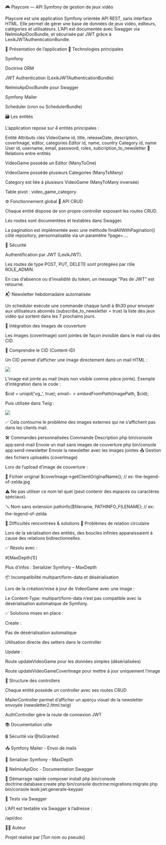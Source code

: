 🎮 Playcore — API Symfony de gestion de jeux vidéo

Playcore est une application Symfony orientée API REST, sans interface HTML. Elle permet de gérer une base de données de jeux vidéo, éditeurs, catégories et utilisateurs. L’API est documentée avec Swagger via NelmioApiDocBundle, et sécurisée par JWT grâce à LexikJWTAuthenticationBundle.

🧩 Présentation de l’application
🔧 Technologies principales

Symfony

Doctrine ORM

JWT Authentication (LexikJWTAuthenticationBundle)

NelmioApiDocBundle pour Swagger

Symfony Mailer

Scheduler (cron ou SchedulerBundle)

🗃️ Les entités

L’application repose sur 4 entités principales :

Entité	Attributs clés
VideoGame	id, title, releaseDate, description, coverImage, editor, categories
Editor	id, name, country
Category	id, name
User	id, username, email, password, roles, subcription_to_newsletter
🔗 Relations entre entités

VideoGame possède un Editor (ManyToOne)

VideoGame possède plusieurs Categories (ManyToMany)

Category est liée à plusieurs VideoGame (ManyToMany inversée)

Table pivot : video_game_category

⚙️ Fonctionnement global
📡 API CRUD

Chaque entité dispose de son propre controller exposant les routes CRUD.

Les routes sont documentées et testables dans Swagger.

La pagination est implémentée avec une méthode findAllWithPagination() côté repository, personnalisable via un paramètre ?page=....

🔐 Sécurité

Authentification par JWT (LexikJWT).

Les routes de type POST, PUT, DELETE sont protégées par rôle ROLE_ADMIN.

En cas d’absence ou d’invalidité du token, un message "Pas de JWT" est retourné.

📬 Newsletter hebdomadaire automatisée

Un scheduler exécute une commande chaque lundi à 8h30 pour envoyer aux utilisateurs abonnés (subscribe_to_newsletter = true) la liste des jeux vidéo qui sortent dans les 7 prochains jours.

📎 Intégration des images de couverture

Les images (coverImage) sont jointes de façon invisible dans le mail via des CID.

🧠 Comprendre le CID (Content-ID)

Un CID permet d’afficher une image directement dans un mail HTML :

<img src="cid:mon_image_unique">


L’image est jointe au mail (mais non visible comme pièce jointe). Exemple d’intégration dans le code :

$cid = uniqid('vg_', true);
$email->embedFromPath($imagePath, $cid);


Puis utilisée dans Twig :

<img src="cid:{{ cid }}">


✅ Cela contourne le problème des images externes qui ne s’affichent pas dans les clients mail.

🛠️ Commandes personnalisées
Commande	Description
php bin/console app:send-mail	Envoie un mail sans images de couverture
php bin/console app:send-newsletter	Envoie la newsletter avec les images jointes
📤 Gestion des fichiers uploadés (coverImage)

Lors de l’upload d’image de couverture :

🧾 Fichier original
$coverImage->getClientOriginalName(); // ex: the-legend-of-zelda.jpg


⚠️ Ne pas utiliser ce nom tel quel (peut contenir des espaces ou caractères spéciaux).

🪛 Nom sans extension
pathinfo($filename, PATHINFO_FILENAME); // ex: the-legend-of-zelda

🚧 Difficultés rencontrées & solutions
🔁 Problèmes de relation circulaire

Lors de la sérialisation des entités, des boucles infinies apparaissaient à cause des relations bidirectionnelles.

✅ Résolu avec :

#[MaxDepth(1)]


Plus d'infos : Serializer Symfony – MaxDepth

📦 Incompatibilité multipart/form-data et désérialisation

Lors de la création/mise à jour de VideoGame avec une image :

Le Content-Type: multipart/form-data n’est pas compatible avec la désérialisation automatique de Symfony.

✅ Solutions mises en place :

Create :

Pas de désérialisation automatique

Utilisation directe des setters dans le controller

Update :

Route updateVideoGame pour les données simples (désérialisées)

Route updateVideoGameCoverImage pour mettre à jour uniquement l’image

📂 Structure des controllers

Chaque entité possède un controller avec ses routes CRUD

MailerController permet d’afficher un aperçu visuel de la newsletter envoyée (newsletter2.html.twig)

AuthController gère la route de connexion JWT

📚 Documentation utile

🔒 Sécurité via @IsGranted

📤 Symfony Mailer - Envoi de mails

📘 Serializer Symfony - MaxDepth

📄 NelmioApiDoc - Documentation Swagger

🚀 Démarrage rapide
composer install
php bin/console doctrine:database:create
php bin/console doctrine:migrations:migrate
php bin/console lexik:jwt:generate-keypair

🧪 Tests via Swagger

L’API est testable via Swagger à l’adresse :

/api/doc

👨‍💻 Auteur

Projet réalisé par [Ton nom ou pseudo]
